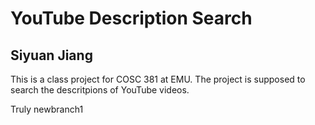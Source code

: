 # YouTube Description Search
## Siyuan Jiang

This is a class project for COSC 381 at EMU. The project is supposed to search the descritpions of YouTube videos.

Truly newbranch1
